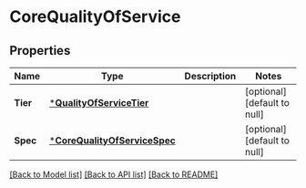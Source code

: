 # CoreQualityOfService

## Properties
Name | Type | Description | Notes
------------ | ------------- | ------------- | -------------
**Tier** | [***QualityOfServiceTier**](QualityOfServiceTier.md) |  | [optional] [default to null]
**Spec** | [***CoreQualityOfServiceSpec**](coreQualityOfServiceSpec.md) |  | [optional] [default to null]

[[Back to Model list]](../README.md#documentation-for-models) [[Back to API list]](../README.md#documentation-for-api-endpoints) [[Back to README]](../README.md)


